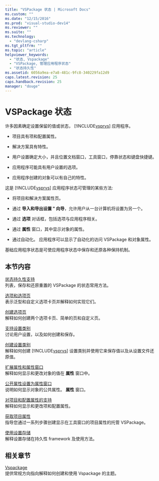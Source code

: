 ```yaml
---
title: "VSPackage 状态 | Microsoft Docs"
ms.custom: ""
ms.date: "12/15/2016"
ms.prod: "visual-studio-dev14"
ms.reviewer: ""
ms.suite: ""
ms.technology: 
  - "devlang-csharp"
ms.tgt_pltfrm: ""
ms.topic: "article"
helpviewer_keywords: 
  - "状态, Vspackage"
  - "VSPackage, 管理应用程序状态"
  - "状态持久性"
ms.assetid: 6056a9ea-e7a8-481c-9fc8-340229fa12d9
caps.latest.revision: 25
caps.handback.revision: 25
manager: "douge"
---
```

# VSPackage 状态
许多因素确定设置保留的值或状态， [!INCLUDE[vsprvs](../assembler/masm/includes/vsprvs_md.md)] 应用程序。  
  
-   项目具有项和配置属性。  
  
-   解决方案具有特性。  
  
-   用户设置确定大小，并且位置文档窗口，工具窗口，停靠状态和键盘快捷键。  
  
-   应用程序可能具有用户设置的选项。  
  
-   应用程序创建的对象可以有自己的特性。  
  
 这是 [!INCLUDE[vsprvs](../assembler/masm/includes/vsprvs_md.md)] 应用程序状态可管理的某些方法:  
  
-   将项目和解决方案属性页。  
  
-   通过 **导入和导出设置 " 向导**，允许用户从一台计算机将设置为另一个。  
  
-   通过 **选项** 对话框，包括选项与应用程序相关。  
  
-   通过 **属性** 窗口，其中显示对象的属性。  
  
-   通过自动化。  应用程序可以显示了自动化的访问 VSPackage 和对象属性。  
  
 基础应用程序状态是可使应用程序状态中保存和还原各种保持机制。  
  
## 本节内容  
 [状态持久性支持](../misc/support-for-state-persistence.md)  
 列表，保存和还原重置的 VSPackage 的状态常用方法。  
  
 [选项和选项页](../Topic/Options%20and%20Options%20Pages.md)  
 表示泛型和自定义选项卡页并解释如何实现它们。  
  
 [创建选项页](../Topic/Creating%20an%20Options%20Page.md)  
 解释如何创建两个选项卡页、简单的页和自定义页。  
  
 [支持设置类别](../misc/support-for-settings-categories.md)  
 讨论用户设置，以及如何创建和保存。  
  
 [创建设置类别](../Topic/Creating%20a%20Settings%20Category.md)  
 解释如何创建 [!INCLUDE[vsprvs](../assembler/masm/includes/vsprvs_md.md)] 设置类别并使用它来保存值以及从设置文件还原值。  
  
 [扩展属性和属性窗口](../Topic/Extending%20Properties%20and%20the%20Property%20Window.md)  
 解释如何显示和更改对象的值在 **属性** 窗口中。  
  
 [公开属性设置为属性窗口](../Topic/Exposing%20Properties%20to%20the%20Properties%20Window.md)  
 说明如何显示对象的公共属性。 **属性** 窗口。  
  
 [对项目和配置属性的支持](../Topic/Support%20for%20Project%20and%20Configuration%20Properties.md)  
 解释如何显示和更改项和配置属性。  
  
 [获取项目属性](../Topic/Getting%20Project%20Properties.md)  
 指导您通过一系列步骤创建显示在工具窗口的项目属性的托管 VSPackage。  
  
 [使用设置存储](../Topic/Using%20the%20Settings%20Store.md)  
 解释设置存储在持久性 framework 及使用方法。  
  
## 相关章节  
 [Vspackage](../Topic/VSPackages.md)  
 提供常规方向指向解释如何创建和使用 Vspackage 的主题。